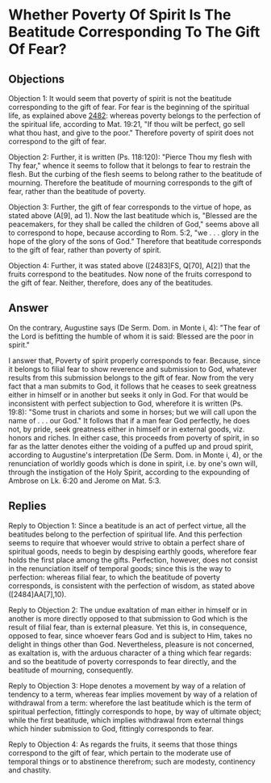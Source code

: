# Whether Poverty Of Spirit Is The Beatitude Corresponding To The Gift Of Fear?

## Objections

Objection 1: It would seem that poverty of spirit is not the beatitude corresponding to the gift of fear. For fear is the beginning of the spiritual life, as explained above [2482](A[7]): whereas poverty belongs to the perfection of the spiritual life, according to Mat. 19:21, "If thou wilt be perfect, go sell what thou hast, and give to the poor." Therefore poverty of spirit does not correspond to the gift of fear.

Objection 2: Further, it is written (Ps. 118:120): "Pierce Thou my flesh with Thy fear," whence it seems to follow that it belongs to fear to restrain the flesh. But the curbing of the flesh seems to belong rather to the beatitude of mourning. Therefore the beatitude of mourning corresponds to the gift of fear, rather than the beatitude of poverty.

Objection 3: Further, the gift of fear corresponds to the virtue of hope, as stated above (A[9], ad 1). Now the last beatitude which is, "Blessed are the peacemakers, for they shall be called the children of God," seems above all to correspond to hope, because according to Rom. 5:2, "we . . . glory in the hope of the glory of the sons of God." Therefore that beatitude corresponds to the gift of fear, rather than poverty of spirit.

Objection 4: Further, it was stated above ([2483]FS, Q[70], A[2]) that the fruits correspond to the beatitudes. Now none of the fruits correspond to the gift of fear. Neither, therefore, does any of the beatitudes.

## Answer

On the contrary, Augustine says (De Serm. Dom. in Monte i, 4): "The fear of the Lord is befitting the humble of whom it is said: Blessed are the poor in spirit."

I answer that, Poverty of spirit properly corresponds to fear. Because, since it belongs to filial fear to show reverence and submission to God, whatever results from this submission belongs to the gift of fear. Now from the very fact that a man submits to God, it follows that he ceases to seek greatness either in himself or in another but seeks it only in God. For that would be inconsistent with perfect subjection to God, wherefore it is written (Ps. 19:8): "Some trust in chariots and some in horses; but we will call upon the name of . . . our God." It follows that if a man fear God perfectly, he does not, by pride, seek greatness either in himself or in external goods, viz. honors and riches. In either case, this proceeds from poverty of spirit, in so far as the latter denotes either the voiding of a puffed up and proud spirit, according to Augustine's interpretation (De Serm. Dom. in Monte i, 4), or the renunciation of worldly goods which is done in spirit, i.e. by one's own will, through the instigation of the Holy Spirit, according to the expounding of Ambrose on Lk. 6:20 and Jerome on Mat. 5:3.

## Replies

Reply to Objection 1: Since a beatitude is an act of perfect virtue, all the beatitudes belong to the perfection of spiritual life. And this perfection seems to require that whoever would strive to obtain a perfect share of spiritual goods, needs to begin by despising earthly goods, wherefore fear holds the first place among the gifts. Perfection, however, does not consist in the renunciation itself of temporal goods; since this is the way to perfection: whereas filial fear, to which the beatitude of poverty corresponds, is consistent with the perfection of wisdom, as stated above ([2484]AA[7],10).

Reply to Objection 2: The undue exaltation of man either in himself or in another is more directly opposed to that submission to God which is the result of filial fear, than is external pleasure. Yet this is, in consequence, opposed to fear, since whoever fears God and is subject to Him, takes no delight in things other than God. Nevertheless, pleasure is not concerned, as exaltation is, with the arduous character of a thing which fear regards: and so the beatitude of poverty corresponds to fear directly, and the beatitude of mourning, consequently.

Reply to Objection 3: Hope denotes a movement by way of a relation of tendency to a term, whereas fear implies movement by way of a relation of withdrawal from a term: wherefore the last beatitude which is the term of spiritual perfection, fittingly corresponds to hope, by way of ultimate object; while the first beatitude, which implies withdrawal from external things which hinder submission to God, fittingly corresponds to fear.

Reply to Objection 4: As regards the fruits, it seems that those things correspond to the gift of fear, which pertain to the moderate use of temporal things or to abstinence therefrom; such are modesty, continency and chastity.
